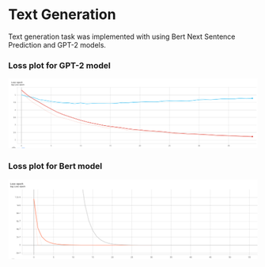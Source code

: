 # Text Generation
Text generation task was implemented with using Bert Next Sentence Prediction and GPT-2 models.

### Loss plot for GPT-2 model

![Loss function](./images/gpt2_loss.png)


 ### Loss plot for Bert model

![Loss function](./images/bert_loss.png)
